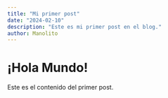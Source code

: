 ```yaml
---
title: "Mi primer post"
date: "2024-02-10"
description: "Este es mi primer post en el blog."
author: Manolito
---
```

# ¡Hola Mundo!
Este es el contenido del primer post.
